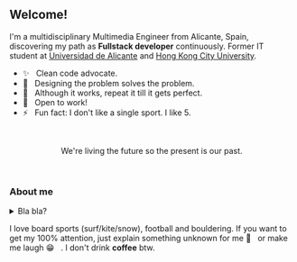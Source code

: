 ## Welcome!

I'm a multidisciplinary Multimedia Engineer from Alicante, Spain, discovering my path as **Fullstack developer** continuously. Former IT student at [Universidad de Alicante](https://www.ua.es) and [Hong Kong City University](https://www.cityu.edu.hk/).

- ✨ &nbsp; Clean code advocate.
- 🤯 &nbsp; Designing the problem solves the problem.
- 🌱 &nbsp; Although it works, repeat it till it gets perfect.
- 🤝 &nbsp; Open to work!
- ⚡ &nbsp; Fun fact: I don't like a single sport. I like 5.

</br>

<p align="center">
We're living the future so
the present is our past.
</p>

</br>

### About me

<details> <summary>Bla bla?</summary>
  
**BLA BLA!**

The most daunting challenges, that's the kind of projects I like to join and work for. Thereby I really enjoy participating in hackathons with friends, thinking or developing new projects and learning new technologies. This days I'm learning React, as I already have a strong knowledge in **Backend** (at least for the project requirements I needed) I wanted to give a try to this known way of developing the **Frontend**. I have started to use **Docker** on my last projects, alongside a Ci/Cd environment with **CircleCI**, which brings you a great adaptability to this always-changing and fast-paced developing society. This is more **DevOps** related, but to be a great Fullstack you should know a bunch of things 🤘🏽 .
</details>


I love board sports (surf/kite/snow), football and bouldering. If you want to get my 100% attention, just explain something unknown for me 🤯 &nbsp; or make me laugh 😁  &nbsp; . I don't drink **coffee** btw.

